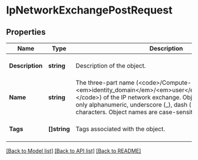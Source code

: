 # IpNetworkExchangePostRequest

## Properties
Name | Type | Description | Notes
------------ | ------------- | ------------- | -------------
**Description** | **string** | Description of the object. | [optional] [default to null]
**Name** | **string** |  The three-part name (&lt;code&gt;/Compute-&lt;em&gt;identity_domain&lt;/em&gt;/&lt;em&gt;user&lt;/em&gt;/&lt;em&gt;object&lt;/em&gt;&lt;/code&gt;) of the IP network exchange. Object names can contain only alphanumeric, underscore (_), dash (-), and period (.) characters. Object names are case-sensitive. | [default to null]
**Tags** | **[]string** | Tags associated with the object. | [optional] [default to null]

[[Back to Model list]](../README.md#documentation-for-models) [[Back to API list]](../README.md#documentation-for-api-endpoints) [[Back to README]](../README.md)



